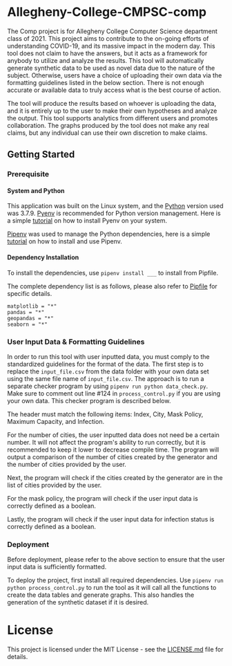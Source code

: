 # Allegheny-College-CMPSC-comp

The Comp project is for Allegheny College Computer Science department class of 2021.
This project aims to contribute to the on-going efforts of understanding COVID-19,
and its massive impact in the modern day. This tool does not claim to have the answers,
but it acts as a framework for anybody to utilize and analyze the results. This tool
will automatically generate synthetic data to be used as novel data due to the nature
of the subject. Otherwise, users have a choice of uploading their own data via the
formatting guidelines listed in the below section. There is not enough accurate or
available data to truly access what is the best course of action.

The tool will produce the results based on whoever is uploading the data, and it is entirely
up to the user to make their own hypotheses and analyze the output. This tool supports
analytics from different users and promotes collaboration. The graphs produced by the tool
does not make any real claims, but any individual can use their own discretion to make claims.

## Getting Started

### Prerequisite

#### System and Python

This application was built on the Linux system, and the [Python](https://www.python.org/)
version used was 3.7.9. [Pyenv](https://github.com/pyenv/pyenv) is recommended for Python
version management. Here is a simple [tutorial](https://realpython.com/intro-to-pyenv/)
on how to install Pyenv on your system.

[Pipenv](https://github.com/pypa/pipenv) was used to manage the Python dependencies,
here is a simple [tutorial](https://realpython.com/pipenv-guide/) on how to install
and use Pipenv.

#### Dependency Installation

To install the dependencies, use `pipenv install ___` to install from Pipfile.

The complete dependency list is as follows, please also refer to [Pipfile](comp/Pipfile)
for specific details.

```
matplotlib = "*"
pandas = "*"
geopandas = "*"
seaborn = "*"
```

### User Input Data & Formatting Guidelines

In order to run this tool with user inputted data, you must comply to the standardized
guidelines for the format of the data. The first step is to replace the `input_file.csv`
from the data folder with your own data set using the same file name of `input_file.csv`.
The approach is to run a separate checker program by using `pipenv run python data_check.py`.
Make sure to comment out line #124 in `process_control.py` if you are using your own data.
This checker program is described below.

The header must match the following items:
Index, City, Mask Policy, Maximum Capacity, and Infection.

For the number of cities, the user inputted data does not need be a certain number.
It will not affect the program's ability to run correctly, but it is recommended to
keep it lower to decrease compile time. The program will output a comparison of the
number of cities created by the generator and the number of cities provided by the user.

Next, the program will check if the cities created by the generator are in the list of
cities provided by the user.

For the mask policy, the program will check if the user input data is correctly defined as
a boolean.

Lastly, the program will check if the user input data for infection status is correctly defined
as a boolean.

### Deployment

Before deployment, please refer to the above section to ensure that the user input data is sufficiently
formatted.

To deploy the project, first install all required dependencies. Use `pipenv run python process_control.py`
to run the tool as it will call all the functions to create the data tables and generate graphs.
This also handles the generation of the synthetic dataset if it is desired.

# License

This project is licensed under the MIT License - see the [LICENSE.md](LICENSE)
file for details.
